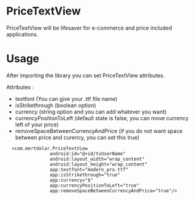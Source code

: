 # PriceTextView
PriceTextView will be lifesaver for e-commerce and price included applications.

# Usage
After importing the library you can set PriceTextView attributes. 

Attributes :

- textfont (You can give your .ttf file name)
- isStrikethrough (boolean option)
- currency (string option and you can add whatever you want)
- currencyPositionToLeft (default state is false, you can move currency left of your price)
- removeSpaceBetweenCurrencyAndPrice (if you do not want space between price and curency, you can set this true)

```
  <com.mertdolar.PriceTextView
                android:id="@+id/tvUserName"
                android:layout_width="wrap_content"
                android:layout_height="wrap_content"
                app:textfont="modern_pro.ttf"
                app:isStrikethrough="true"
                app:currency="$"
                app:currencyPositionToLeft="true"
                app:removeSpaceBetweenCurrencyAndPrice="true"/>
```
